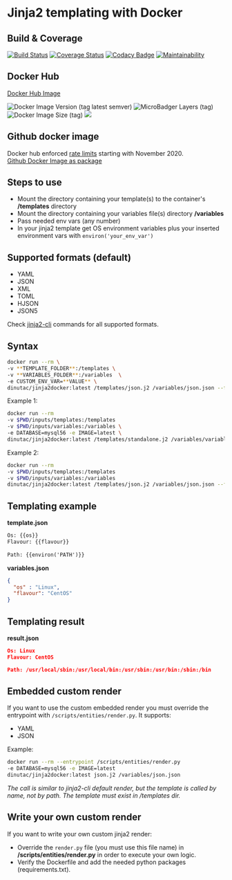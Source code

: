 # Jinja2 templating with Docker

## Build & Coverage
[![Build Status](https://travis-ci.org/dinuta/jinja2docker.svg?branch=master)](https://travis-ci.org/dinuta/jinja2docker)
[![Coverage Status](https://coveralls.io/repos/github/dinuta/jinja2docker/badge.svg?branch=master)](https://coveralls.io/github/dinuta/jinja2docker?branch=master)
[![Codacy Badge](https://api.codacy.com/project/badge/Grade/a9754bb39c4145c3818920509bc70a3e)](https://www.codacy.com/manual/dinuta/jinja2docker?utm_source=github.com&amp;utm_medium=referral&amp;utm_content=dinuta/jinja2docker&amp;utm_campaign=Badge_Grade)
[![Maintainability](https://api.codeclimate.com/v1/badges/71ec25f732f6c9a753ce/maintainability)](https://codeclimate.com/github/dinuta/jinja2docker/maintainability)

## Docker Hub
[Docker Hub Image](https://hub.docker.com/r/dinutac/jinja2docker)  

![Docker Image Version (tag latest semver)](https://img.shields.io/docker/v/dinutac/jinja2docker/2.1.6) ![MicroBadger Layers (tag)](https://img.shields.io/microbadger/layers/dinutac/jinja2docker/2.1.6) ![Docker Image Size (tag)](https://img.shields.io/docker/image-size/dinutac/jinja2docker/2.1.6) ![](https://img.shields.io/docker/pulls/dinutac/jinja2docker.svg)

## Github docker image
Docker hub enforced [rate limits](https://www.docker.com/increase-rate-limits) starting with November 2020.  
[Github Docker Image as package](https://github.com/dinuta/jinja2docker/packages/546841)

## Steps to use   
*   Mount the directory containing your template(s) to the container's **/templates** directory
*   Mount the directory containing your variables file(s) directory **/variables**
*   Pass needed env vars (any number)
*   In your jinja2 template get OS environment variables plus your inserted environment vars with ```environ('your_env_var')```

## Supported formats (default)
*   YAML
*   JSON
*   XML
*   TOML
*   HJSON
*   JSON5

Check [jinja2-cli](https://github.com/mattrobenolt/jinja2-cli) commands for all supported formats.  

## Syntax

```bash
docker run --rm \
-v **TEMPLATE_FOLDER**:/templates \ 
-v **VARIABLES_FOLDER**:/variables  \
-e CUSTOM_ENV_VAR=**VALUE** \
dinutac/jinja2docker:latest /templates/json.j2 /variables/json.json --format=json > **OUTPUT_FILE**
```

Example 1: 
```bash
docker run --rm 
-v $PWD/inputs/templates:/templates 
-v $PWD/inputs/variables:/variables \
-e DATABASE=mysql56 -e IMAGE=latest \
dinutac/jinja2docker:latest /templates/standalone.j2 /variables/variables.yml --format=yaml > docker-compose.yml
```

Example 2:
```bash
docker run --rm 
-v $PWD/inputs/templates:/templates 
-v $PWD/inputs/variables:/variables
dinutac/jinja2docker:latest /templates/json.j2 /variables/json.json --format=json
```

## Templating example
**template.json**
``` txt
Os: {{os}}
Flavour: {{flavour}}
   
Path: {{environ('PATH')}}
```

**variables.json**
```json
{
  "os" : "Linux",
  "flavour": "CentOS"
}
```

## Templating result  
**result.json**
```json
Os: Linux
Flavour: CentOS

Path: /usr/local/sbin:/usr/local/bin:/usr/sbin:/usr/bin:/sbin:/bin
```

## Embedded custom render

If you want to use the custom embedded render you must override the entrypoint with ```/scripts/entities/render.py```. It supports:
*   YAML
*   JSON

Example:
```bash
docker run --rm --entrypoint /scripts/entities/render.py
-e DATABASE=mysql56 -e IMAGE=latest 
dinutac/jinja2docker:latest json.j2 /variables/json.json
```
*The call is similar to jinja2-cli default render, but the template is called by name, not by path. The template must exist in /templates dir.*

## Write your own custom render
If you want to write your own custom jinja2 render:

*   Override the ```render.py``` file (you must use this file name) in **/scripts/entities/render.py** in order to execute your own logic.
*   Verify the Dockerfile and add the needed python packages (requirements.txt).    
  
